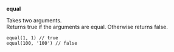**equal**

Takes two arguments.  
Returns true if the arguments are equal. Otherwise returns false.

    equal(1, 1) // true
    equal(100, '100') // false 